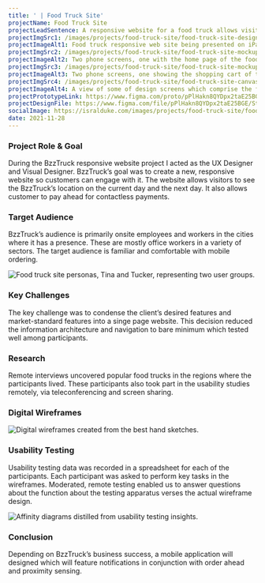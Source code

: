 ```yaml
---
title: ' | Food Truck Site'
projectName: Food Truck Site
projectLeadSentence: A responsive website for a food truck allows visitors to find its daily location and pay ahead.
projectImgSrc1: /images/projects/food-truck-site/food-truck-site-designed-isral-duke.jpg
projectImageAlt1: Food truck responsive web site being presented on iPads and iPhones.
projectImgSrc2: /images/projects/food-truck-site/food-truck-site-mockups-designed-isral-duke-set-2.png
projectImageAlt2: Two phone screens, one with the home page of the food truck site, and the other phone with the food detail screen.
projectImgSrc3: /images/projects/food-truck-site/food-truck-site-mockups-designed-isral-duke-set-3.png
projectImageAlt3: Two phone screens, one showing the shopping cart of the food truck site, and other with the order confirmation.
projectImgSrc4: /images/projects/food-truck-site/food-truck-site-canvas-designed-isral-duke.jpg
projectImageAlt4: A view of some of design screens which comprise the food truck site.
projectPrototypeLink: https://www.figma.com/proto/pPlHakn8QYDpx2taE25BGE/Street-Food-Vendor?page-id=418%3A151920&node-id=67%3A1184&viewport=241%2C48%2C0.5&scaling=scale-down&starting-point-node-id=67%3A1184
projectDesignFile: https://www.figma.com/file/pPlHakn8QYDpx2taE25BGE/Street-Food-Vendor?node-id=418%3A129636
socialImage: https://isralduke.com/images/projects/food-truck-site/food-truck-site-designed-isral-duke.jpg
date: 2021-11-28
---
```


### Project Role & Goal

During the BzzTruck responsive website project I acted as the UX Designer and Visual Designer. BzzTruck’s goal was to create a new, responsive website so customers can engage with it. The website allows visitors to see the BzzTruck’s location on the current day and the next day. It also allows customer to pay ahead for contactless payments.

### Target Audience

BzzTruck’s audience is primarily onsite employees and workers in the cities where it has a presence. These are mostly office workers in a variety of sectors. The target audience is familiar and comfortable with mobile ordering.

![Food truck site personas, Tina and Tucker, representing two user groups.](/images/projects/food-truck-site/food-truck-site-personas-isral-duke.png)

### Key Challenges

The key challenge was to condense the client’s desired features and market-standard features into a singe page website. This decision reduced the information architecture and navigation to bare minimum which tested well among participants.

### Research

Remote interviews uncovered popular food trucks in the regions where the participants lived. These participants also took part in the usability studies remotely, via teleconferencing and screen sharing.

### Digital Wireframes

![Digital wireframes created from the best hand sketches.](/images/projects/food-truck-site/food-truck-site-wireframes-designed-isral-duke.png)

### Usability Testing

Usability testing data was recorded in a spreadsheet for each of the participants. Each participant was asked to perform key tasks in the wireframes. Moderated, remote testing enabled us to answer questions about the function about the testing apparatus verses the actual wireframe design.

![Affinity diagrams distilled from usability testing insights.](/images/projects/food-truck-site/food-truck-site-usability-testing-performed-isral-duke.png)

### Conclusion

Depending on BzzTruck’s business success, a mobile application will designed which will feature notifications in conjunction with order ahead and proximity sensing.

